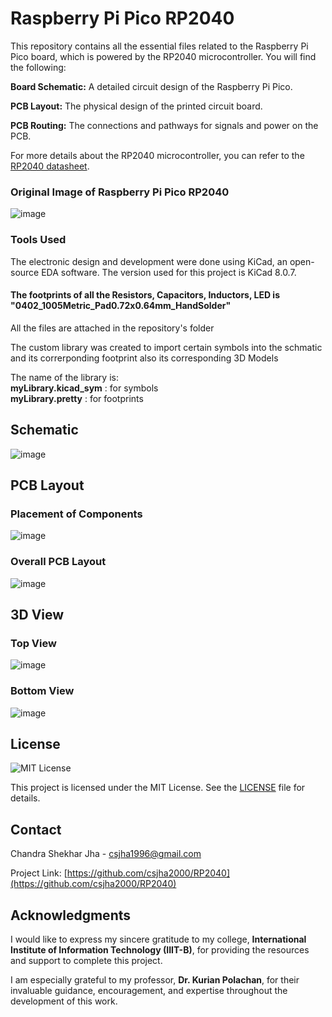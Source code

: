 # Raspberry Pi Pico RP2040

This repository contains all the essential files related to the Raspberry Pi Pico board, which is powered by the RP2040 microcontroller. You will find the following:

**Board Schematic:** A detailed circuit design of the Raspberry Pi Pico.

**PCB Layout:** The physical design of the printed circuit board.

**PCB Routing:** The connections and pathways for signals and power on the PCB.

For more details about the RP2040 microcontroller, you can refer to the [RP2040 datasheet](https://datasheets.raspberrypi.com/pico/pico-datasheet.pdf).
### Original Image of Raspberry Pi Pico RP2040
![image](https://github.com/user-attachments/assets/80edd503-4e7f-47f6-9a13-9fcc58fbe8a7)


### Tools Used
The electronic design and development were done using KiCad, an open-source EDA software. The version used for this project is KiCad 8.0.7.

#### The footprints of all the Resistors, Capacitors, Inductors, LED is **"0402_1005Metric_Pad0.72x0.64mm_HandSolder"**

All the files are attached in the repository's folder

The custom library was created to import certain symbols into the schmatic and its correrponding footprint also its corresponding 3D Models

The name of the library is:  
**myLibrary.kicad_sym**   : for symbols  
__myLibrary.pretty__      : for footprints  


## Schematic
![image](https://github.com/user-attachments/assets/06ab20dd-9ea8-498f-a7e3-5ba861ba65e5)

## PCB Layout

### Placement of Components

![image](https://github.com/user-attachments/assets/d7ec7f1e-a95f-491c-9ea4-475367cba2f6)

### Overall PCB Layout

![image](https://github.com/user-attachments/assets/f1dfe1fc-34de-4fad-80db-945872323105)

## 3D View

### Top View
![image](https://github.com/user-attachments/assets/76abdacc-5831-4e5f-8d63-5b81a31185b0)


### Bottom View
![image](https://github.com/user-attachments/assets/6fa8f93c-f357-4df0-a7a6-5cc978e38d5d)





## License

![MIT License](https://img.shields.io/badge/License-MIT-yellow.svg)

This project is licensed under the MIT License. See the [LICENSE](LICENSE) file for details.





<!-- CONTACT -->
## Contact

Chandra Shekhar Jha - csjha1996@gmail.com

Project Link: [https://github.com/csjha2000/RP2040](https://github.com/csjha2000/RP2040)



## Acknowledgments

I would like to express my sincere gratitude to my college, **International Institute of Information Technology (IIIT-B)**, for providing the resources and support to complete this project.  

I am especially grateful to my professor, **Dr. Kurian Polachan**, for their invaluable guidance, encouragement, and expertise throughout the development of this work.




